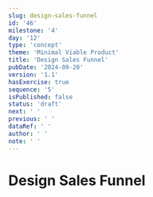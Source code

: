 ```yaml
---
slug: design-sales-funnel
id: '46'
milestone: '4'
day: '12'
type: 'concept'
theme: 'Minimal Viable Product'
title: 'Design Sales Funnel'
pubDate: '2024-09-20'
version: '1.1'
hasExercise: true
sequence: '5'
isPublished: false
status: 'draft'
next: ' '
previous: ' '
dataRef: ' '
author: ' '
note: ' '
---
```

# Design Sales Funnel